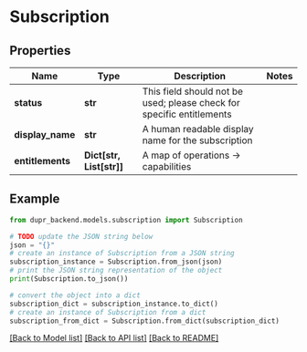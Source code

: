 # Subscription


## Properties

Name | Type | Description | Notes
------------ | ------------- | ------------- | -------------
**status** | **str** | This field should not be used; please check for specific entitlements | 
**display_name** | **str** | A human readable display name for the subscription | 
**entitlements** | **Dict[str, List[str]]** | A map of operations -&gt; capabilities | 

## Example

```python
from dupr_backend.models.subscription import Subscription

# TODO update the JSON string below
json = "{}"
# create an instance of Subscription from a JSON string
subscription_instance = Subscription.from_json(json)
# print the JSON string representation of the object
print(Subscription.to_json())

# convert the object into a dict
subscription_dict = subscription_instance.to_dict()
# create an instance of Subscription from a dict
subscription_from_dict = Subscription.from_dict(subscription_dict)
```
[[Back to Model list]](../README.md#documentation-for-models) [[Back to API list]](../README.md#documentation-for-api-endpoints) [[Back to README]](../README.md)


